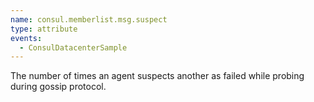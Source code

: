 ```yaml
---
name: consul.memberlist.msg.suspect
type: attribute
events:
  - ConsulDatacenterSample
---
```


The number of times an agent suspects another as failed while probing during gossip protocol.